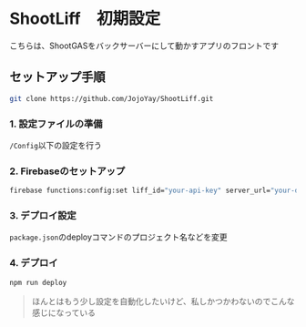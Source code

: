 # ShootLiff　初期設定

こちらは、ShootGASをバックサーバーにして動かすアプリのフロントです

## セットアップ手順

```bash
git clone https://github.com/JojoYay/ShootLiff.git
```

### 1. 設定ファイルの準備
`/Config`以下の設定を行う

### 2. Firebaseのセットアップ
```bash
firebase functions:config:set liff_id="your-api-key" server_url="your-database-url" "ga_id"="your-GA-id"
```

### 3. デプロイ設定
`package.json`のdeployコマンドのプロジェクト名などを変更

### 4. デプロイ
```bash
npm run deploy
```

> ほんとはもう少し設定を自動化したいけど、私しかつかわないのでこんな感じになっている
